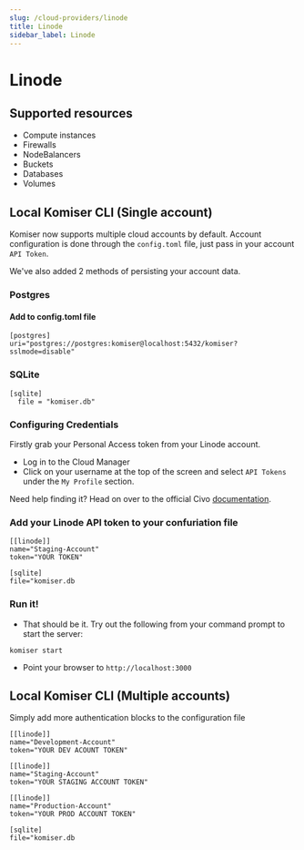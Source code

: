 ```yaml
---
slug: /cloud-providers/linode
title: Linode
sidebar_label: Linode
---
```


# Linode

## Supported resources
- Compute instances
- Firewalls
- NodeBalancers
- Buckets
- Databases
- Volumes

## Local Komiser CLI (Single account)

Komiser now supports multiple cloud accounts by default. Account configuration is done through the `config.toml` file, just pass in your account `API Token`.

We've also added 2 methods of persisting your account data.
### Postgres
#### Add to config.toml file
```
[postgres]
uri="postgres://postgres:komiser@localhost:5432/komiser?sslmode=disable"
```
### SQLite

```
[sqlite]
  file = "komiser.db"
```

### Configuring Credentials

Firstly grab your Personal Access token from your Linode account.

- Log in to the Cloud Manager
- Click on your username at the top of the screen and select `API Tokens` under the `My Profile` section.

Need help finding it? Head on over to the official Civo [documentation](https://www.linode.com/docs/products/tools/api/guides/manage-api-tokens/).

### Add your Linode API token to your confuriation file

```
[[linode]]
name="Staging-Account"
token="YOUR TOKEN"

[sqlite]
file="komiser.db
```
                                        

### Run it!
* That should be it. Try out the following from your command prompt to start the server:

```
komiser start 
```

* Point your browser to `http://localhost:3000`

## Local Komiser CLI (Multiple accounts)
Simply add more authentication blocks to the configuration file

```
[[linode]]
name="Development-Account"
token="YOUR DEV ACOUNT TOKEN"

[[linode]]
name="Staging-Account"
token="YOUR STAGING ACCOUNT TOKEN"

[[linode]]
name="Production-Account"
token="YOUR PROD ACCOUNT TOKEN"

[sqlite]
file="komiser.db
```
